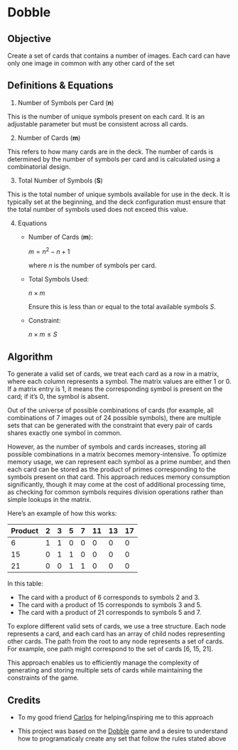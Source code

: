 # Dobble

## Objective

Create a set of cards that contains a number of images. Each card can have only one image in common with any other card of the set

## Definitions & Equations

1. Number of Symbols per Card (**n**)

This is the number of unique symbols present on each card. It is an adjustable parameter but must be consistent across all cards.

2. Number of Cards (**m**)

This refers to how many cards are in the deck. The number of cards is determined by the number of symbols per card and is calculated using a combinatorial design.

3. Total Number of Symbols (**S**)

This is the total number of unique symbols available for use in the deck. It is typically set at the beginning, and the deck configuration must ensure that the total number of symbols used does not exceed this value.

4. Equations

    - Number of Cards (**m**):

        $m = n^2 - n + 1$

        where *n* is the number of symbols per card.

    - Total Symbols Used:

        $n \times m$

        Ensure this is less than or equal to the total available symbols *S*.

    - Constraint:

        $n \times m \leq S$


## Algorithm

To generate a valid set of cards, we treat each card as a row in a matrix, where each column represents a symbol. The matrix values are either 1 or 0. If a matrix entry is 1, it means the corresponding symbol is present on the card; if it’s 0, the symbol is absent.

Out of the universe of possible combinations of cards (for example, all combinations of 7 images out of 24 possible symbols), there are multiple sets that can be generated with the constraint that every pair of cards shares exactly one symbol in common.

However, as the number of symbols and cards increases, storing all possible combinations in a matrix becomes memory-intensive. To optimize memory usage, we can represent each symbol as a prime number, and then each card can be stored as the product of primes corresponding to the symbols present on that card. This approach reduces memory consumption significantly, though it may come at the cost of additional processing time, as checking for common symbols requires division operations rather than simple lookups in the matrix.

Here’s an example of how this works:

| Product | 2 | 3 | 5 | 7 | 11 | 13 | 17 |
|---------|---|---|---|---|----|----|----|
| 6       | 1 | 1 | 0 | 0 | 0  | 0  | 0  |
| 15      | 0 | 1 | 1 | 0 | 0  | 0  | 0  |
| 21      | 0 | 0 | 1 | 1 | 0  | 0  | 0  |

In this table:
- The card with a product of 6 corresponds to symbols 2 and 3.
- The card with a product of 15 corresponds to symbols 3 and 5.
- The card with a product of 21 corresponds to symbols 5 and 7.

To explore different valid sets of cards, we use a tree structure. Each node represents a card, and each card has an array of child nodes representing other cards. The path from the root to any node represents a set of cards. For example, one path might correspond to the set of cards [6, 15, 21].

This approach enables us to efficiently manage the complexity of generating and storing multiple sets of cards while maintaining the constraints of the game.

## Credits

- To my good friend [Carlos](https://www.linkedin.com/in/carloshdc/) for helping/inspiring me to this approach

- This project was based on the [Dobble](https://www.dobblegame.com/en/homepage/) game and a desire to understand how to programaticaly create any set that follow the rules stated above